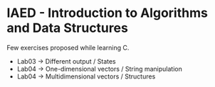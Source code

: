 ## <h1 left="center">IAED - Introduction to Algorithms and Data Structures </h1>
Few exercises proposed while learning C. 
* Lab03 -> Different output / States
* Lab04 -> One-dimensional vectors / String manipulation
* Lab04 -> Multidimensional vectors / Structures
